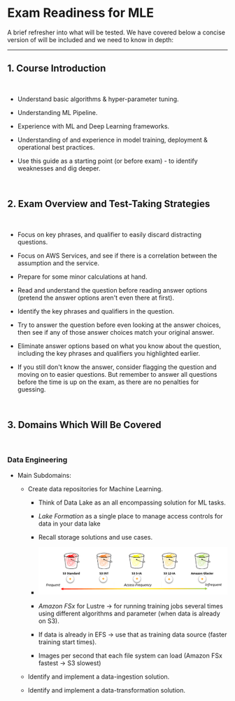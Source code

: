 # Exam Readiness for MLE

A brief refresher into what will be tested. We have covered below a concise version of will be included and we need to know in depth:

---

## 1. Course Introduction

</br>

- Understand basic algorithms & hyper-parameter tuning.

- Understanding ML Pipeline.

- Experience with ML and Deep Learning frameworks.

- Understanding of and experience in model training, deployment & operational best practices.

- Use this guide as a starting point (or before exam) - to identify weaknesses and dig deeper.

</br>

## 2. Exam Overview and Test-Taking Strategies

</br>

- Focus on key phrases, and qualifier to easily discard distracting questions.

- Focus on AWS Services, and see if there is a correlation between the assumption and the service.

- Prepare for some minor calculations at hand.

- Read and understand the question before reading answer options (pretend the answer options aren't even there at first).

- Identify the key phrases and qualifiers in the question.

- Try to answer the question before even looking at the answer choices, then see if any of those answer choices match your original answer.

- Eliminate answer options based on what you know about the question, including the key phrases and qualifiers you highlighted earlier.

- If you still don't know the answer, consider flagging the question and moving on to easier questions. But remember to answer all questions before the time is up on the exam, as there are no penalties for guessing.

</br>

## 3. Domains Which Will Be Covered

</br>

### **Data Engineering**

- Main Subdomains:

  - Create data repositories for Machine Learning.

    - Think of Data Lake as an all encompassing solution for ML tasks.

    - *Lake Formation* as a single place to manage access controls for data in your data lake

    - Recall storage solutions and use cases.

    - ![S3](images/S3.png)

    - *Amazon FSx* for Lustre &rarr; for running training jobs several times using different algorithms and parameter (when data is already on S3).

    - If data is already in EFS &rarr; use that as training data source (faster training start times).

    - Images per second that each file system can load (Amazon FSx fastest &rarr; S3 slowest)

  - Identify and implement a data-ingestion solution.

  - Identify and implement a data-transformation solution.

</br>